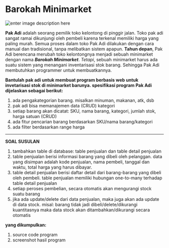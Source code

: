 # Barokah Minimarket
![enter image description here](https://image.freepik.com/free-vector/mini-market-cafe-flat-style-icon_81894-606.jpg)

**Pak Adi** adalah seorang pemilik toko kelontong di pinggir jalan. Toko pak adi sangat ramai dikunjungi oleh pembeli karena terkenal memiliki harga yang paling murah.
Semua proses dalam toko Pak Adi dilakukan dengan cara manual dan tradisional, tanpa melibatkan sistem apapun.
**Tahun depan**, Pak Adi berencana merubah toko kelontongnya menjadi sebuah minimarket dengan nama ***Barokah Minimarket***. 
*Tetapi*, sebuah minimarket harus ada suatu sistem yang menangani inventarisasi stok barang. Sehingga Pak Adi membutuhkan programmer untuk membuatkannya.

**Bantulah pak adi untuk membuat program berbasis web untuk invetarisasi stok di minimarket barunya.
spesifikasi program Pak Adi dijelaskan sebagai berikut:**
1. ada pengakategorian barang. misalkan minuman, makanan, atk, dsb
2. pak adi bisa memanajemen data (CRUD) kategori
3. setiap barang akan dicatat: SKU, nama barang, kategori, jumlah stok, harga satuan (CRUD)
4. ada fitur pencarian barang berdasarkan SKU/nama barang/kategori
5. ada filter berdasarkan range harga

----------------------------------------------------
**SOAL SUSULAN**

 1. tambahkan table di database: table penjualan dan table detail penjualan
 2. table penjualan berisi informasi barang yang dibeli oleh pelanggan. data yang disimpan adalah kode penjualan, nama pembeli, tanggal dan waktu, total harga yang harus dibayar.
 3. table detail penjualan berisi daftar detail dari barang-barang yang dibeli oleh pembeli. table penjualan memiliki hubungan one-to-many terhadap table detail penjualan
 4. setiap peroses pembelian, secara otomatis akan mengurangi stock suatu barang
 5. jika ada update/delete dari data penjualan, maka juga akan ada update di data stock. misal: barang tidak jadi dibeli/delete/dikurangi kuantitasnya maka data stock akan ditambahkan/dikurangi secara otomatis

**yang dikumpulkan:**
1. source code program
2. screenshot hasil program 


